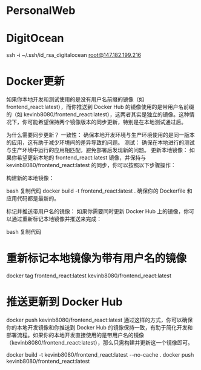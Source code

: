 # PersonalWeb

# DigitOcean
ssh -i ~/.ssh/id_rsa_digitalocean root@147.182.199.216

# Docker更新
如果你本地开发和测试使用的是没有用户名前缀的镜像（如 frontend_react:latest），而你推送到 Docker Hub 的镜像使用的是带用户名前缀的（如 kevinb8080/frontend_react:latest），这两者其实是独立的镜像。这种情况下，你可能希望保持两个镜像版本的同步更新，特别是在本地测试通过后。

为什么需要同步更新？
一致性： 确保本地开发环境与生产环境使用的是同一版本的应用，这有助于减少环境间的差异导致的问题。
测试： 确保在本地进行的测试与生产环境中运行的应用相匹配，避免部署后发现新的问题。
更新本地镜像：
如果你希望更新本地的 frontend_react:latest 镜像，并保持与 kevinb8080/frontend_react:latest 的同步，你可以按照以下步骤操作：

构建新的本地镜像：

bash
复制代码
docker build -t frontend_react:latest .
确保你的 Dockerfile 和应用代码都是最新的。

标记并推送带用户名的镜像： 如果你需要同时更新 Docker Hub 上的镜像，你可以通过重新标记本地镜像并推送来完成：

bash
复制代码
# 重新标记本地镜像为带有用户名的镜像
docker tag frontend_react:latest kevinb8080/frontend_react:latest

# 推送更新到 Docker Hub
docker push kevinb8080/frontend_react:latest
通过这样的方式，你可以确保你的本地开发镜像和你推送到 Docker Hub 的镜像保持一致，有助于简化开发和部署流程。如果你的本地开发直接使用的是带用户名的镜像（kevinb8080/frontend_react:latest），那么只需构建并更新这一个镜像即可。

docker build -t kevinb8080/frontend_react:latest --no-cache .
 docker push kevinb8080/frontend_react:latest       







<!-- 

第一组：

 1. no feeling about moster/ model
 2. password sequence
 3. san 
 4, jump care san low / open door
 5. light wight > sendor 

第二组：
1. sequence
2.  -->
